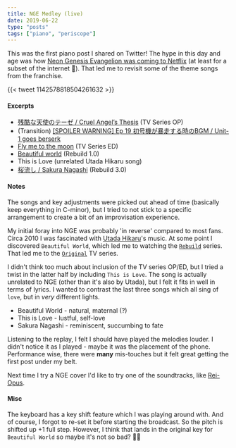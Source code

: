 ```yaml
---
title: NGE Medley (live)
date: 2019-06-22
type: "posts"
tags: ["piano", "periscope"]
---
```


This was the first piano post I shared on Twitter!
The hype in this day and age was how [Neon Genesis Evangelion was coming to Netflix](https://www.reddit.com/r/evangelion/comments/a0qq4p/evangelion_series_coming_to_netflix/) (at least for a subset of the internet 🙂).
That led me to revisit some of the theme songs from the franchise.

{{< tweet 1142578818504261632 >}}

#### Excerpts
- [残酷な天使のテーゼ / Cruel Angel’s Thesis](https://www.youtube.com/watch?v=t-QSmNReDyI) (TV Series OP)
- (Transition) [[SPOILER WARNING] Ep 19 初号機が暴走する時のBGM / Unit-1 goes berserk](https://www.youtube.com/watch?v=A89blUjT7z8)
- [Fly me to the moon](https://www.youtube.com/watch?v=eq5tXnflvKQ) (TV Series ED)
- [Beautiful world](https://www.youtube.com/watch?v=jmKRgqWGrWc) (Rebuild 1.0)
- This is Love (unrelated Utada Hikaru song)
- [桜流し / Sakura Nagashi](https://www.youtube.com/watch?v=7SeiwBKuFNA) (Rebuild 3.0)

#### Notes
The songs and key adjustments were picked out ahead of time (basically keep everything in C-minor), but I tried to not stick to a specific arrangement to create a bit of an improvisation experience.

My initial foray into NGE was probably 'in reverse' compared to most fans.
Circa 2010 I was fascinated with [Utada Hikaru](http://www.utadahikaru.jp/index.html)'s music.
At some point I discovered `Beautiful World`, which led me to watching the [`Rebuild`](https://en.wikipedia.org/wiki/Rebuild_of_Evangelion) series.
That led me to the [`Original`](https://en.wikipedia.org/wiki/Neon_Genesis_Evangelion) TV series.

I didn't think too much about inclusion of the TV series OP/ED, but I tried a twist in the latter half by including `This is Love`.
The song is actually unrelated to NGE (other than it's also by Utada), but I felt it fits in well in terms of lyrics. I wanted to contrast the last three songs which all sing of `love`, but in _very_ different lights.

- Beautiful World - natural, maternal (?)
- This is Love - lustful, self-love
- Sakura Nagashi - reminiscent, succumbing to fate

Listening to the replay, I felt I should have played the melodies louder.
I didn't notice it as I played - maybe it was the placement of the phone.
Performance wise, there were **many** mis-touches but it felt great getting the first post under my belt.

Next time I try a NGE cover I'd like to try one of the soundtracks, like [Rei-Opus](https://www.youtube.com/watch?v=AXkDRzf74yY).

#### Misc

The keyboard has a key shift feature which I was playing around with.
And of course, I forgot to re-set it before starting the broadcast.
So the pitch is shifted up +1 full step.
However, I think that lands in the original key for `Beautiful World` so maybe it's not so bad? 🤷‍♂️
